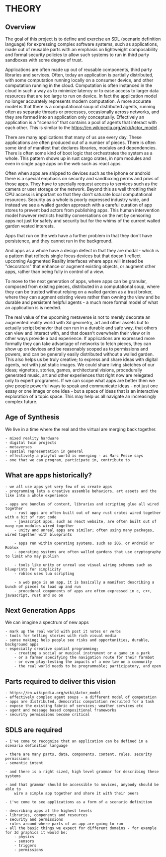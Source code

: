 # THEORY

## Overview

The goal of this project is to define and exercise an SDL (scenario definition language) for expressing complex software systems, such as applications, made out of reusable parts with an emphasis on lightweight composability and formal security policies to allow such systems to run in third party sandboxes with some degree of trust.

Applications are often made up out of reusable components, third party libraries and services. Often, today an application is partially distributed, with some computation running locally on a consumer device, and other computation running in the cloud. Computation is often instanced in the cloud in such a way as to minimize latency or to ease access to larger data resources that are too large to run on device. In fact the application model no longer accurately represents modern computation. A more accurate model is that there is a computational soup of distributed agents, running often as separate threads or processes, occasionally across networks, and they are formed into an application only conceptually. Effectively an application is a "scenario" that contains a pool of agents that interact with each other. This is similar to the https://en.wikipedia.org/wiki/Actor_model .

There are many applications that many of us use every day. These applications are often produced out of a number of pieces. There is often some kind of manifest that declares libraries, modules and dependencies. There is often some kind of boot logic that orchestrates the system as a whole. This pattern shows up in rust cargo crates, in npm modules and even in single page apps on the web such as react apps.

Often when apps are shipped to devices such as the iphone or android there is a special emphasis on security and sandboxing perms and privs of those apps. They have to specially request access to services such as the camera or user storage or the network. Beyond this as well throttling their CPU access is important so that they don't saturate local computational resources. Security as a whole is poorly expressed industry wide, and instead we see a walled garden approach with a careful curation of app stores to prevent bad actors from publishing apps. This human intervention model however restricts healthy conversations on the net by censoring apps not just for safety and security but for the whims of the current walled garden vested interests.

Apps that run on the web have a further problem in that they don't have persistence, and they cannot run in the background.

And apps as a whole have a design defect in that they are modal - which is a pattern that reflects single focus devices but that doesn't reflect upcoming Augmented Reality interfaces where apps will instead be "decorators" that enhance or augment existing objects, or augment other apps, rather than being fully in control of a view.

To move to the next generation of apps, where apps can be granular, composed from existing pieces, distributed in a computational soup, where they can be trusted without relying on a walled garden as a trust broker, where they can augment existing views rather than owning the view and be durable and persistent helpful agents - a much more formal model of what an application is is needed.

The real value of the upcoming metaverse is not to merely decorate an augmented reality world with 3d geometry, art and other assets but to actually script behavior that can run in a durable and safe way, that others can view and interact with, and that doesn't overwhelm their view or in other ways provide a bad experience. If applications are expressed more formally they can take advantage of networks to fetch pieces, they can show up on devices and be reasonably scoped as to permissions and powers, and can be generally easily distributed without a walled garden. This also helps us be truly creative; to express and share ideas with digital agents, not with just static images. We could share living sketches of our ideas; vignettes, stories, games, architectural visions, procedurally generated music, art and other experiences that right now are relegated only to expert programers. If we can scope what apps are better then we give people powerful ways to speak and communicate ideas - not just one essay or one image or one idea - but a space of ideas that is an interactive exploration of a topic space. This may help us all navigate an increasingly complex future.

## Age of Synthesis

We live in a time where the real and the virtual are merging back together.

	- mixed reality hardware
	- digital twin projects
	- metaverses
	- spatial representation in general
	- effectively a playful world is emerging - as Marc Pesce says
	- one that we can program, participate in, contribute to

## What are apps historically?

	- we all use apps yet very few of us create apps
	- programming lets a creative assemble behaviors, art assets and the like into a whole experience

	- apps are bundles of content, libraries and scripting glue all wired together
		- rust apps are often built out of many rust crates wired together with a bit of rust code
		- javascript apps, such as react website, are often built out of many npm modules wired together
		- unity and unreal apps are similar; often using many packages, wired together with blueprints

		- apps run within operating systems, such as iOS, or Android or Roblox
		- operating systems are often walled gardens that use cryptography to limit who may publish

		- tools like unity or unreal use visual wiring schemes such as blueprints for simplicity
		- roblox uses lua scripting

		- a web page is an app, it is basically a manifest describing a bunch of pieces to load up and run
		- procedural components of apps are often expressed in c, c++, javascript, rust and so on

## Next Generation Apps

We can imagine a spectrum of new apps 

	- mark up the real world with post it notes or verbs
	- tools for telling stories with rich visual media
	- sense making; help people see risks and opportunities, durable, background apps
	- especially creative spatial programming;
		- creating a social ar musical instrument or a game in a park
		- or a farmer specifying the navigation route for their farmbot
		- or even play-testing the impacts of a new law on a community
		- the real world needs to be programmable; participatory, and open

## Parts required to deliver this vision

	- https://en.wikipedia.org/wiki/Actor_model
	- effectively complex agent soups - a different model of computation
	- apps are distributed, democratic computation recruited for a task
	- expose the existing fabric of services; weather services etc
	- agent and message based compositional frameworks
	- security permissions become critical

## SDLS are required

	- i've come to recognize that an application can be defined in a scenario definition language

	- there are many parts, data, components, content, rules, security permissions
	- semantic intent 

	- and there is a right sized, high level grammar for describing these systems

	- and that grammar should be accessible to novices, anybody should be able to
		wire a simple app together and share it with their peers

	- i've come to see applications as a form of a scenario definition

	- describing apps at the highest levels
	- libraries, components and resources
	- security and permissions
	- rules around where parts of an app are going to run
	- all the basic things we expect for different domains - for example for 3d graphics it would be:
		- physics
		- sensors
		- triggers
		- permissions


